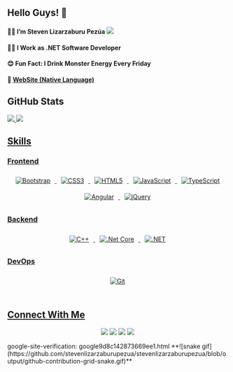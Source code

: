 ## Hello Guys! 👋

#### 🙎‍♂️ I’m Steven Lizarzaburu Pezúa <img height="20px" src="https://user-images.githubusercontent.com/89370556/156010551-ff090246-f738-4a04-b229-7385e6e3f457.png"/>

#### 👨‍💻 I Work as .NET Software Developer

#### 😊 Fun Fact: I Drink Monster Energy Every Friday

#### 👀 <a href="https://bit.ly/3vejbw6" target="_blank" >WebSite (Native Language)</a>

## GitHub Stats

<div align="left">
  <a href="https://github.com/stevenlizarzaburupezua">
  <img height="140em" src="https://github-readme-stats.vercel.app/api?username=stevenlizarzaburupezua&hide=contribs,prs"/>
  <img height="145em" src="https://github-readme-stats.vercel.app/api/top-langs/?username=stevenlizarzaburupezua&layout=compact"/>
</div>
 
## Skills
  
### Frontend  
<div align="center">  
<img style="margin: 10px" src="https://profilinator.rishav.dev/skills-assets/bootstrap-plain.svg" alt="Bootstrap" height="50" />  
<img style="margin: 10px" src="https://profilinator.rishav.dev/skills-assets/css3-original-wordmark.svg" alt="CSS3" height="50" />  
<img style="margin: 10px" src="https://profilinator.rishav.dev/skills-assets/html5-original-wordmark.svg" alt="HTML5" height="50" />  
<img style="margin: 10px" src="https://profilinator.rishav.dev/skills-assets/javascript-original.svg" alt="JavaScript" height="50" />  
<img style="margin: 10px" src="https://profilinator.rishav.dev/skills-assets/typescript-original.svg" alt="TypeScript" height="50" />  
<img style="margin: 10px" src="https://profilinator.rishav.dev/skills-assets/angularjs-original.svg" alt="Angular" height="50" />  
<img style="margin: 10px" src="https://profilinator.rishav.dev/skills-assets/jquery.png" alt="jQuery" height="50" />  
</div>

</td><td valign="top" width="33%">



### Backend  
<div align="center">  
<img style="margin: 10px" src="https://profilinator.rishav.dev/skills-assets/cplusplus-original.svg" alt="C++" height="50" />  
<img style="margin: 10px" src="https://profilinator.rishav.dev/skills-assets/dotnetcore.png" alt=".Net Core" height="50" />  
<img style="margin: 10px" src="https://profilinator.rishav.dev/skills-assets/dot-net-original-wordmark.svg" alt=".NET" height="50" />  
</div>

</td><td valign="top" width="33%">



### DevOps  
<div align="center">  
<img style="margin: 10px" src="https://profilinator.rishav.dev/skills-assets/git-scm-icon.svg" alt="Git" height="50" />  
</div>

</td></tr></table>  

<br/>  
 
 ## Connect With Me


<div align="center" > 
  
<a href="https://www.youtube.com/channel/UCcCrw26bci6jOU7p1FYoAew" target="_blank"><img src="https://img.shields.io/badge/YouTube-FF0000?style=for-the-badge&logo=youtube&logoColor=white" target="_blank"></a>
<a href="https://www.linkedin.com/in/stevenlizarzaburupezua/" target="_blank"><img src="https://img.shields.io/badge/-LinkedIn-%230077B5?style=for-the-badge&logo=linkedin&logoColor=white" target="_blank"></a> 
<a href="https://twitter.com/StevenLPezua" target="_blank"><img src="https://img.shields.io/badge/Twitter-1DA1F2?style=for-the-badge&logo=twitter&logoColor=white" target="_blank"></a> 
  <a href="https://www.instagram.com/steven_lizarzaburu_pezua/" target="_blank"><img src="https://img.shields.io/badge/Instagram-E4405F?style=for-the-badge&logo=instagram&logoColor=white" target="_blank"></a> 
 
</div>
google-site-verification: google9d8c142873669ee1.html
**![snake gif](https://github.com/stevenlizarzaburupezua/stevenlizarzaburupezua/blob/output/github-contribution-grid-snake.gif)**

